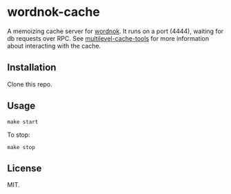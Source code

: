 wordnok-cache
==================

A memoizing cache server for [wordnok](https://github.com/jimkang/wordnok). It runs on a port (4444), waiting for db requests over RPC. See [multilevel-cache-tools](https://github.com/jimkang/multilevel-cache-tools) for more information about interacting with the cache.

Installation
------------

Clone this repo.

Usage
-----

    make start

To stop:

    make stop

License
-------

MIT.
